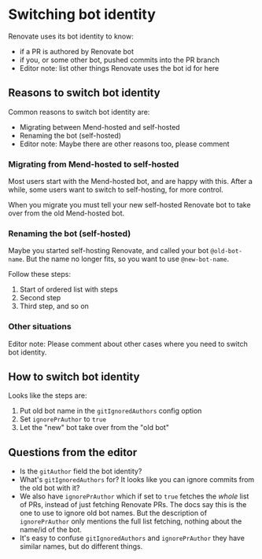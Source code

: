 # Switching bot identity

Renovate uses its bot identity to know:

- if a PR is authored by Renovate bot
- if you, or some other bot, pushed commits into the PR branch
- Editor note: list other things Renovate uses the bot id for here

## Reasons to switch bot identity

Common reasons to switch bot identity are:

- Migrating between Mend-hosted and self-hosted
- Renaming the bot (self-hosted)
- Editor note: Maybe there are other reasons too, please comment

### Migrating from Mend-hosted to self-hosted

Most users start with the Mend-hosted bot, and are happy with this.
After a while, some users want to switch to self-hosting, for more control.

When you migrate you must tell your new self-hosted Renovate bot to take over from the old Mend-hosted bot.

### Renaming the bot (self-hosted)

Maybe you started self-hosting Renovate, and called your bot `@old-bot-name`.
But the name no longer fits, so you want to use `@new-bot-name`.

Follow these steps:

1. Start of ordered list with steps
1. Second step
1. Third step, and so on

### Other situations

Editor note: Please comment about other cases where you need to switch bot identity.

## How to switch bot identity

Looks like the steps are:

1. Put old bot name in the `gitIgnoredAuthors` config option
1. Set `ignorePrAuthor` to `true`
1. Let the "new" bot take over from the "old bot"

## Questions from the editor

- Is the `gitAuthor` field the bot identity?
- What's `gitIgnoredAuthors` for? It looks like you can ignore commits from the old bot with it?
- We also have `ignorePrAuthor` which if set to `true` fetches the _whole_ list of PRs, instead of just fetching Renovate PRs. The docs say this is the one to use to ignore old bot names. But the description of `ignorePrAuthor` only mentions the full list fetching, nothing about the name/id of the bot.
- It's easy to confuse `gitIgnoredAuthors` and `ignorePrAuthor` they have similar names, but do different things.
